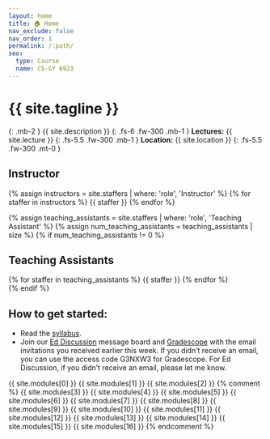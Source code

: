 ```yaml
---
layout: home
title: 🏠 Home
nav_exclude: false
nav_order: 1
permalink: /:path/
seo:
  type: Course
  name: CS-GY 6923
---
```

# {{ site.tagline }}
{: .mb-2 }
{{ site.description }}
{: .fs-6 .fw-300 .mb-1 }
**Lectures:** {{ site.lecture }}
{: .fs-5.5 .fw-300 .mb-1 }
**Location:** {{ site.location }}
{: .fs-5.5 .fw-300 .mt-0 }

## Instructor

<div class="instructors-container">
  {% assign instructors = site.staffers | where: 'role', 'Instructor' %}
  {% for staffer in instructors %}
    {{ staffer }}
  {% endfor %}
</div>

{% assign teaching_assistants = site.staffers | where: 'role', 'Teaching Assistant' %}
{% assign num_teaching_assistants = teaching_assistants | size %}
{% if num_teaching_assistants != 0 %}
## Teaching Assistants

<div class="ta-container">
  {% for staffer in teaching_assistants %}
    {{ staffer }}
  {% endfor %}
</div>
{% endif %}


## How to get started:
- Read the [syllabus](syllabus.md).
- Join our [Ed Discussion](#) message board and [Gradescope](https://www.gradescope.com/courses/959935) with the email invitations you received earlier this week. If you didn’t receive an email, you can use the access code G3NXW3 for Gradescope. For Ed Discussion, if you didn’t receive an email, please let me know. 


{{  site.modules[0]  }}
{{  site.modules[1]  }}
{{  site.modules[2]  }}
{% comment %}
{{  site.modules[3]  }}
{{  site.modules[4]  }}
{{  site.modules[5]  }}
{{  site.modules[6]  }}
{{  site.modules[7]  }}
{{  site.modules[8]  }}
{{  site.modules[9]  }}
{{  site.modules[10]  }}
{{  site.modules[11]  }}
{{  site.modules[12]  }}
{{  site.modules[13]  }}
{{  site.modules[14]  }}
{{  site.modules[15]  }}
{{  site.modules[16]  }}
{% endcomment %}